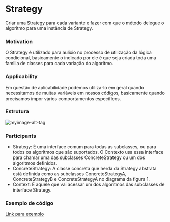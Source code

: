 # Strategy

Criar uma Strategy para cada variante e fazer com que o método delegue o algoritmo para uma instância de Strategy.

### Motivation

O Strategy é utilizado para aulixio no processo de utilização da lógica condicional, basicamente o indicado por ele é que seja criada toda uma familia de classes para cada variação do algoritmo.

### Applicability

Em questão de aplicabilidade podemos utiliza-lo em geral quando necessitamos de muitas variáveis em nossos códigos, basicamente quando precisamos impor vários comportamentos especifícos.

### Estrutura

![myimage-alt-tag](http://videos.web-03.net/artigos/Higor_Medeiros/PadraoStrategy/PadraoStrategy1.jpg)

### Participants

- Strategy: É uma interface comum para todas as subclasses, ou para todos os algoritmos que são suportados. O Contexto usa essa interface para chamar uma das subclasses ConcreteStrategy ou um dos algoritmos definidos.
- ConcreteStrategy: A classe concreta que herda da Strategy abstrata está definida como as subclasses ConcreteStrategyA, ConcreteStrategyB e ConcreteStrategyA no diagrama da figura 1.
- Context: É aquele que vai acessar um dos algoritmos das subclasses de interface Strategy.

### Exemplo de código

[Link para exemplo](https://github.com/andreifsa/Padr-o-de-projeto/blob/master/Memento/C%C3%B3digo.java)
